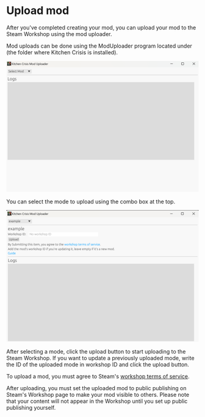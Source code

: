 # Upload mod

After you've completed creating your mod, you can upload your mod to the Steam Workshop using the mod uploader.

Mod uploads can be done using the ModUploader program located under (the folder where Kitchen Crisis is installed).

![mod_uploader](/images/mod_uploader.png)

You can select the mode to upload using the combo box at the top.

![mod_uploader](/images/mod_uploader_selected.png)

After selecting a mode, click the upload button to start uploading to the Steam Workshop. If you want to update a previously uploaded mode, write the ID of the uploaded mode in workshop ID and click the upload button.

To upload a mod, you must agree to Steam's [workshop terms of service](https://steamcommunity.com/sharedfiles/workshoplegalagreement).

After uploading, you must set the uploaded mod to public publishing on Steam's Workshop page to make your mod visible to others. Please note that your content will not appear in the Workshop until you set up public publishing yourself.